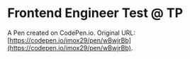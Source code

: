 # Frontend Engineer Test @ TP

A Pen created on CodePen.io. Original URL: [https://codepen.io/imox29/pen/wBwjrBb](https://codepen.io/imox29/pen/wBwjrBb).

